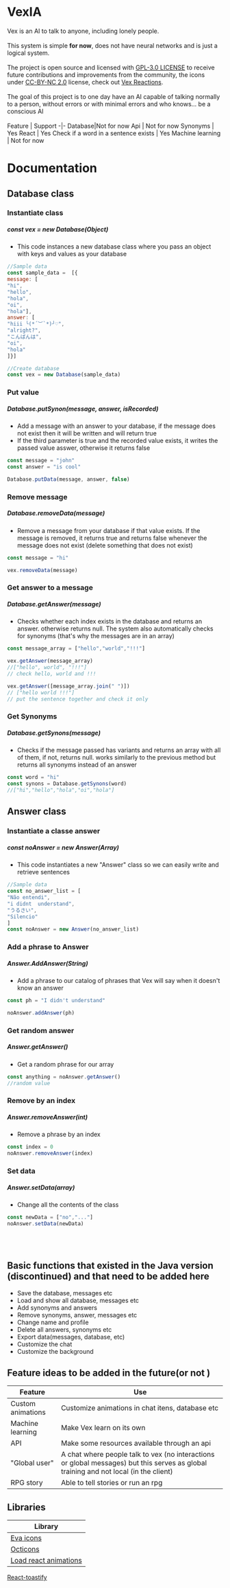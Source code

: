 # VexIA
Vex is an AI to talk to anyone, including lonely people.
<br>
<br>
This system is simple **for now**, does not have neural networks and is just a logical system. <br>
<br>
The project is open source and licensed with [GPL-3.0 LICENSE](LICENSE) to receive future contributions and improvements from the community, the icons under [CC-BY-NC 2.0](https://creativecommons.org/licenses/by-nc/2.0/legalcode) license, check out [Vex Reactions](https://github.com/cookieukw/Vex-Reactions).
<br>
<br>
The goal of this project is to one day have an AI capable of talking normally to a person, without errors or with minimal errors and who knows... be a conscious AI
<br>
<br>
Feature  | Support
-|-
Database|Not for now 
Api | Not for now
Synonyms | Yes
React | Yes
Check if a word in a sentence exists | Yes
Machine learning | Not for now
# Documentation

## Database class
### Instantiate class
##### const vex = new Database(Object)

- This code instances a new database class where you pass an object with keys and values as your database 

```js
//Sample data
const sample_data =  [{
message: [
"hi",
"hello",
"hola",
"oi",
"hola"],
answer: [
"hiii ╰(*´︶`*)╯♡",
"alright?",
"こんばんは",
"oi",
"hola"
]}]

//Create database
const vex = new Database(sample_data)
```
### Put value
##### Database.putSynon(message, answer, isRecorded)
- Add a message with an answer to your database, if the message does not exist then it will be written and will return true 
- If the third parameter is true and the recorded value exists, it writes the passed value asswer, otherwise it returns false 
```js
const message = "john"
const answer = "is cool"

Database.putData(message, answer, false)
```
### Remove message
##### Database.removeData(message)
- Remove a message from your database if that value exists. If the message is removed, it returns true and returns false whenever the message does not exist (delete something that does not exist) 
 ```js
 const message = "hi"

 vex.removeData(message)
 ```
### Get answer to a message
##### Database.getAnswer(message)
- Checks whether each index exists in the database and returns an answer. otherwise returns null. The system also automatically checks for synonyms (that's why the messages are in an array) 
```js
const message_array = ["hello","world","!!!"]

vex.getAnswer(message_array)
//["hello", world", "!!!"]
// check hello, world and !!!

vex.getAnswer([message_array.join(" ")])
// ["hello world !!!"]
// put the sentence together and check it only 

```
### Get Synonyms 
##### Database.getSynons(message)
- Checks if the message passed has variants and returns an array with all of them, if not, returns null. works similarly to the previous method but returns all synonyms instead of an answer 

```js
const word = "hi"
const synons = Database.getSynons(word)
//["hi","hello","hola","oi","hola"]

```
## Answer class
### Instantiate  a classe answer
##### const noAnswer = new Answer(Array)
- This code instantiates a new "Answer" class so we can easily write and retrieve sentences 
```js
//Sample data
const no_answer_list = [
"Não entendi",
"i didnt  understand",
"うるさい",
"Silencio"
]
const noAnswer = new Answer(no_answer_list)
```

### Add a phrase to Answer
##### Answer.AddAnswer(String)
- Add a phrase to our catalog of phrases that Vex will say when it doesn't know an answer 
```js
const ph = "I didn't understand"

noAnswer.addAnswer(ph)
```
### Get random answer
##### Answer.getAnswer()
- Get a random phrase for our array
```js
const anything = noAnswer.getAnswer()
//random value
```
### Remove by an index
##### Answer.removeAnswer(int)
- Remove a phrase by an index
```js
const index = 0
noAnswer.removeAnswer(index)
```
### Set data
##### Answer.setData(array)
- Change all the contents of the class 
```js
const newData = ["no","..."]
noAnswer.setData(newData)
```
<br>
<br>

## Basic functions that existed in the Java version (discontinued) and that need to be added here

- Save the database, messages etc
- Load and show all database, messages etc 
- Add synonyms and answers
- Remove synonyms, answer, messages etc
- Change name and profile  
- Delete all answers, synonyms etc
- Export data(messages, database, etc)
- Customize the chat 
- Customize the background 
## Feature ideas to be added in the future(or not )
Feature|Use
-|-
Custom animations|Customize animations in chat itens, database etc
Machine learning | Make Vex learn on its own 
API | Make some resources available through an api
"Global user"| A chat where people talk to vex (no interactions or global messages) but this serves as global training and not local (in the client) 
RPG story | Able to tell stories or run an rpg 
## Libraries
Library|
-|
[Eva icons](https://akveo.github.io/eva-icons/#/?type=fill&searchKey=add) | 
[Octicons](https://primer.github.io/octicons/paper-airplane-16) |
[Load react animations](https://loader-demo.netlify.app/)|
[React-toastify](https://fkhadra.github.io/react-toastify/installation/)


